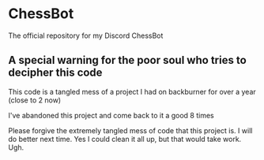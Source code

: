 # ChessBot
The official repository for my Discord ChessBot

## A special warning for the poor soul who tries to decipher this code

This code is a tangled mess of a project I had on backburner for over a year (close to 2 now)

I've abandoned this project and come back to it a good 8 times

Please forgive the extremely tangled mess of code that this project is. I will do better next time. Yes I could clean it all up, but that would take work. Ugh.
